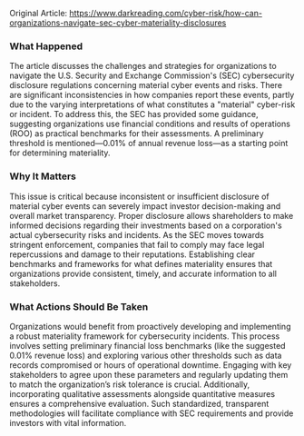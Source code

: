 Original Article: https://www.darkreading.com/cyber-risk/how-can-organizations-navigate-sec-cyber-materiality-disclosures

### What Happened

The article discusses the challenges and strategies for organizations to navigate the U.S. Security and Exchange Commission's (SEC) cybersecurity disclosure regulations concerning material cyber events and risks. There are significant inconsistencies in how companies report these events, partly due to the varying interpretations of what constitutes a "material" cyber-risk or incident. To address this, the SEC has provided some guidance, suggesting organizations use financial conditions and results of operations (ROO) as practical benchmarks for their assessments. A preliminary threshold is mentioned—0.01% of annual revenue loss—as a starting point for determining materiality.

### Why It Matters

This issue is critical because inconsistent or insufficient disclosure of material cyber events can severely impact investor decision-making and overall market transparency. Proper disclosure allows shareholders to make informed decisions regarding their investments based on a corporation's actual cybersecurity risks and incidents. As the SEC moves towards stringent enforcement, companies that fail to comply may face legal repercussions and damage to their reputations. Establishing clear benchmarks and frameworks for what defines materiality ensures that organizations provide consistent, timely, and accurate information to all stakeholders.

### What Actions Should Be Taken

Organizations would benefit from proactively developing and implementing a robust materiality framework for cybersecurity incidents. This process involves setting preliminary financial loss benchmarks (like the suggested 0.01% revenue loss) and exploring various other thresholds such as data records compromised or hours of operational downtime. Engaging with key stakeholders to agree upon these parameters and regularly updating them to match the organization’s risk tolerance is crucial. Additionally, incorporating qualitative assessments alongside quantitative measures ensures a comprehensive evaluation. Such standardized, transparent methodologies will facilitate compliance with SEC requirements and provide investors with vital information.